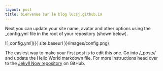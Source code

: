 ---layout: posttitle: bienvenue sur le blog lucsj.github.io---Next you can update your site name, avatar and other options using the _config.yml file in the root of your repository (shown below).![_config.yml]({{ site.baseurl }}/images/config.png)The easiest way to make your first post is to edit this one. Go into /_posts/ and update the Hello World markdown file. For more instructions head over to the [Jekyll Now repository](https://github.com/barryclark/jekyll-now) on GitHub.